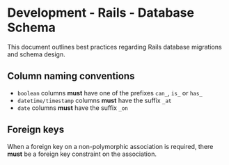 # Development - Rails - Database Schema

This document outlines best practices regarding Rails database migrations and
schema design.

## Column naming conventions

* `boolean` columns **must** have one of the prefixes `can_`, `is_` or `has_`
* `datetime/timestamp` columns **must** have the suffix `_at`
* `date` columns **must** have the suffix `_on`

## Foreign keys

When a foreign key on a non-polymorphic association is required, there **must**
be a foreign key constraint on the association.
